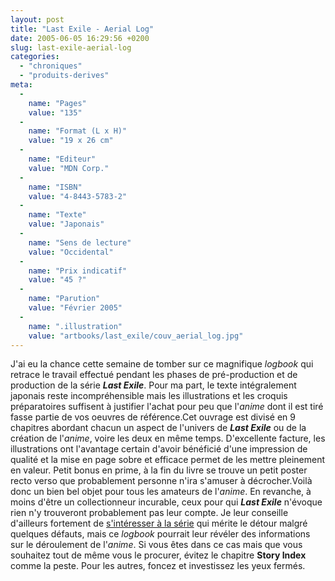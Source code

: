 ```yaml
---
layout: post
title: "Last Exile - Aerial Log"
date: 2005-06-05 16:29:56 +0200
slug: last-exile-aerial-log
categories:
  - "chroniques"
  - "produits-derives"
meta:
  -
    name: "Pages"
    value: "135"
  -
    name: "Format (L x H)"
    value: "19 x 26 cm"
  -
    name: "Editeur"
    value: "MDN Corp."
  -
    name: "ISBN"
    value: "4-8443-5783-2"
  -
    name: "Texte"
    value: "Japonais"
  -
    name: "Sens de lecture"
    value: "Occidental"
  -
    name: "Prix indicatif"
    value: "45 ?"
  -
    name: "Parution"
    value: "Février 2005"
  -
    name: ".illustration"
    value: "artbooks/last_exile/couv_aerial_log.jpg"
---
```


J'ai eu la chance cette semaine de tomber sur ce magnifique _logbook_ qui retrace le travail effectué pendant les phases de pré-production et de production de la série **_Last Exile_**. Pour ma part, le texte intégralement japonais reste incompréhensible mais les illustrations et les croquis préparatoires suffisent à justifier l'achat pour peu que l'_anime_ dont il est tiré fasse partie de vos oeuvres de référence.Cet ouvrage est divisé en 9 chapitres abordant chacun un aspect de l'univers de **_Last Exile_** ou de la création de l'_anime_, voire les deux en même temps. D'excellente facture, les illustrations ont l'avantage certain d'avoir bénéficié d'une impression de qualité et la mise en page sobre et efficace permet de les mettre pleinement en valeur. Petit bonus en prime, à la fin du livre se trouve un petit poster recto verso que probablement personne n'ira s'amuser à décrocher.Voilà donc un bien bel objet pour tous les amateurs de l'_anime_. En revanche, à moins d'être un collectionneur incurable, ceux pour qui **_Last Exile_** n'évoque rien n'y trouveront probablement pas leur compte. Je leur conseille d'ailleurs fortement de [s'intéresser à la série](last-exile) qui mérite le détour malgré quelques défauts, mais ce _logbook_ pourrait leur révéler des informations sur le déroulement de l'_anime_. Si vous êtes dans ce cas mais que vous souhaitez tout de même vous le procurer, évitez le chapitre **Story Index** comme la peste. Pour les autres, foncez et investissez les yeux fermés.